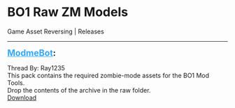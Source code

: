 # BO1 Raw ZM Models
Game Asset Reversing | Releases

---
<strong style="font-size: 1.4em;"><span style="text-decoration: underline;text-decoration-color: #34a7f9;"><span style="color:#34a7f9;">ModmeBot</span></span>:</strong>

<p>Thread By: Ray1235<br />This pack contains the required zombie-mode assets for the BO1 Mod Tools.<br />Drop the contents of the archive in the raw folder.<br /><a href="https://mega.nz/#!1sNjHbYI!fPMeW-5WRmy3ejAQF_pMUgCDzo28jO8IYTaePAg1Xjw">Download</a></p>
